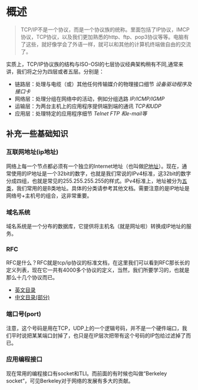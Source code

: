 # 概述

>TCP/IP不是一个协议，而是一个协议族的统称。里面包括了IP协议，IMCP协议，TCP协议，以及我们更加熟悉的http、ftp、pop3协议等等。电脑有了这些，就好像学会了外语一样，就可以和其他的计算机终端做自由的交流了。

实质上，TCP/IP协议族的结构与ISO-OSI的七层协议经典架构稍有不同,通常来讲，我们将之分为四层或者五层。分别是：

- 链路层：处理与电缆（或）其他任何传输媒介的物理接口细节  *设备驱动程序及接口卡*
- 网络层：处理分组在网络中的活动，例如分组选路  *IP/ICMP/IGMP*
- 运输层：为两台主机上的应用程序提供端到端的通讯  *TCP和UDP*
- 应用层：处理特定的应用程序细节  *Telnet FTP 和e-mail等*

## 补充一些基础知识

### 互联网地址(ip地址)

网络上每一个节点都必须有一个独立的Internet地址（也叫做[IP地址](https://www.wikiwand.com/zh-hans/IP%E5%9C%B0%E5%9D%80)）。现在，通常使用的IP地址是一个32bit的数字，也就是我们常说的IPv4标准，这32bit的数字分成四组，也就是常见的255.255.255.255的样式。IPv4标准上，地址被分为[五类](https://www.wikiwand.com/zh-hans/%E5%88%86%E7%B1%BB%E7%BD%91%E7%BB%9C)，我们常用的是B类地址。具体的分类请参考其他文档。需要注意的是IP地址是网络号+主机号的组合，这非常重要。

### 域名系统

域名系统是一个分布的数据库，它提供将主机名（就是网址啦）转换成IP地址的服务。

### RFC

RFC是什么？RFC就是tcp/ip协议的标准文档，在这里我们可以看到RFC那长长的定义列表，现在它一共有4000多个协议的定义，当然，我们所要学习的，也就是那么十几个协议而已。
- [英文目录](http://www.rfc-editor.org/rfc-index.html)
- [中文目录(部分)](http://man.chinaunix.net/develop/rfc/default.htm)

### 端口号(port)

注意，这个号码是用在TCP，UDP上的一个逻辑号码，并不是一个硬件端口，我们平时说把某某端口封掉了，也只是在IP层次把带有这个号码的IP包给过滤掉了而已。

### 应用编程接口

现在常用的编程接口有socket和TLI。而前面的有时候也叫做“Berkeley socket”，可见Berkeley对于网络的发展有多大的贡献。

